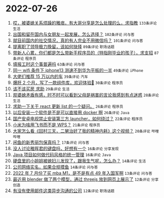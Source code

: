 # 2022-07-26

1. [哎，被婆媳关系烦躁的雅痞，有大哥分享是怎么处理的么，求指教](https://www.v2ex.com/t/868698) `133条评论` `生活`
1. [出国和留在国内与女朋友一起发展，怎么选择？](https://www.v2ex.com/t/868723) `102条评论` `问与答`
1. [就目前国内的社交情况，真的有人完全不用微信吗？](https://www.v2ex.com/t/868696) `101条评论` `问与答`
1. [提离职了领导极力挽留，该如何抉择](https://www.v2ex.com/t/868746) `89条评论` `职场话题`
1. [带新人心累，你们都是怎么带新手程序员的（特指刚毕业的孩子），求支招](https://www.v2ex.com/t/868776) `87条评论` `程序员`
1. [填报工时这个事普遍吗](https://www.v2ex.com/t/868697) `63条评论` `问与答`
1. [同一 wifi 条件下 iphone13 测速不到华为平板的一半](https://www.v2ex.com/t/868703) `49条评论` `iPhone`
1. [大佬们推荐 15 万以内的车](https://www.v2ex.com/t/868829) `39条评论` `汽车`
1. [爆肝 2 个月，写了一款组件库，欢迎体验👏](https://www.v2ex.com/t/868841) `30条评论` `程序员`
1. [该不该买房 求助](https://www.v2ex.com/t/868720) `29条评论` `生活`
1. [观婆媳矛盾有感，时不时可以看到父母是祸害的言论我感到有点迷惑](https://www.v2ex.com/t/868823) `28条评论` `生活`
1. [求助一下关于 react 更新 list 的一个疑问。](https://www.v2ex.com/t/868807) `26条评论` `程序员`
1. [以后安装一个软件是不是可以直接用 docker 啊](https://www.v2ex.com/t/868799) `26条评论` `Java`
1. [国产安卓电视禁止安装第三方 launcher，如何绕过？](https://www.v2ex.com/t/868759) `22条评论` `程序员`
1. [小米为啥用飞书而不是 WPS？](https://www.v2ex.com/t/868833) `21条评论` `程序员`
1. [大家怎么看《回村三天，二舅治好了我的精神内耗》这个视频？](https://www.v2ex.com/t/868893) `20条评论` `哔哩哔哩`
1. [闲鱼的新秀丽包保真吗？](https://www.v2ex.com/t/868755) `17条评论` `问与答`
1. [没人讨论稚晖君的键盘吗，好想有一个](https://www.v2ex.com/t/868770) `16条评论` `分享发现`
1. [Java 项目如何做代码风格的统一管理](https://www.v2ex.com/t/868683) `16条评论` `Java`
1. [硬盘里的小姐姐被媳妇儿发现了，跟我生气呢，怎么办？](https://www.v2ex.com/t/868789) `14条评论` `生活`
1. [公司网络实名，如果合规摸鱼](https://www.v2ex.com/t/868694) `14条评论` `问与答`
1. [2022 年 7 月份了买 mba M1，是不是有点 49 年入国军啊](https://www.v2ex.com/t/868798) `13条评论` `问与答`
1. [最近用 blender 做了两个模型，通过 threejs 放到网页上展示了](https://www.v2ex.com/t/868780) `12条评论` `分享创造`
1. [有没有使用邮件这类异步沟通的公司](https://www.v2ex.com/t/868708) `12条评论` `职场话题`
